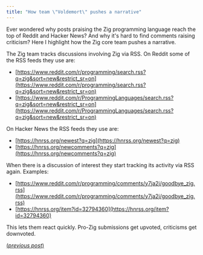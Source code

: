 ```yaml
---
title: "How team \"Voldemort\" pushes a narrative"
---
```


Ever wondered why posts praising the Zig programming language reach the top of Reddit and Hacker News? And why it's hard to find comments raising criticism? Here I highlight how the Zig core team pushes a narrative.

The Zig team tracks discussions involving Zig via RSS. On Reddit some of the RSS feeds they use are:

- [https://www.reddit.com/r/programming/search.rss?q=zig&sort=new&restrict_sr=on](https://www.reddit.com/r/programming/search.rss?q=zig&sort=new&restrict_sr=on)
- [https://www.reddit.com/r/ProgrammingLanguages/search.rss?q=zig&sort=new&restrict_sr=on](https://www.reddit.com/r/ProgrammingLanguages/search.rss?q=zig&sort=new&restrict_sr=on)

On Hacker News the RSS feeds they use are:

- [https://hnrss.org/newest?q=zig](https://hnrss.org/newest?q=zig)
- [https://hnrss.org/newcomments?q=zig](https://hnrss.org/newcomments?q=zig)

When there is a discussion of interest they start tracking its activity via RSS again. Examples:

- [https://www.reddit.com/r/programming/comments/y7ja2j/goodbye_zig.rss](https://www.reddit.com/r/programming/comments/y7ja2j/goodbye_zig.rss)
- [https://hnrss.org/item?id=32794360](https://hnrss.org/item?id=32794360)

This lets them react quickly. Pro-Zig submissions get upvoted, criticisms get downvoted.

[(_previous post_)](https://mikefsn.github.io/2022/10/18/goodbye-zig.html)
